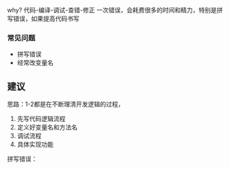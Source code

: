 why?
代码-编译-调试-查错-修正
一次错误，会耗费很多的时间和精力，特别是拼写错误，如果提高代码书写

### 常见问题
* 拼写错误
* 经常改变量名

## 建议 

思路：1-2都是在不断理清开发逻辑的过程，
1. 先写代码逻辑流程
2. 定义好变量名和方法名
3. 调试流程
4. 具体实现功能

拼写错误：
